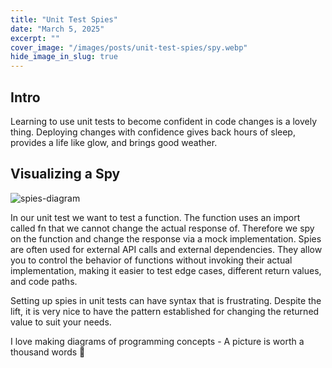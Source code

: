 ```yaml
---
title: "Unit Test Spies"
date: "March 5, 2025"
excerpt: ""
cover_image: "/images/posts/unit-test-spies/spy.webp"
hide_image_in_slug: true
---
```


## Intro

Learning to use unit tests to become confident in code changes is a lovely thing. Deploying changes with confidence gives back hours of sleep, provides a life like glow, and brings good weather.

## Visualizing a Spy

<img src="/images/posts/unit-test-spies/test4.png" alt="spies-diagram" title="spies-diagram"  />

In our unit test we want to test a function. The function uses an import called fn that we cannot change the actual response of. Therefore we spy on the function and change the response via a mock implementation. Spies are often used for external API calls and external dependencies. They allow you to control the behavior of functions without invoking their actual implementation, making it easier to test edge cases, different return values, and code paths.

Setting up spies in unit tests can have syntax that is frustrating. Despite the lift, it is very nice to have the pattern established for changing the returned value to suit your needs.

I love making diagrams of programming concepts - A picture is worth a thousand words 🙂
